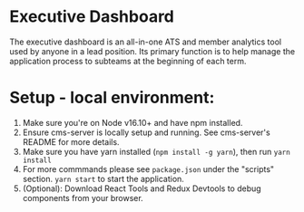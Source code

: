 # Executive Dashboard

The executive dashboard is an all-in-one ATS and member analytics tool used by anyone in a lead position. Its primary function is to help manage the application process to subteams at the beginning of each term.

# Setup - local environment:

1. Make sure you're on Node v16.10+ and have npm installed.
2. Ensure cms-server is locally setup and running. See cms-server's README for more details.
3. Make sure you have yarn installed (`npm install -g yarn`), then run `yarn install`
4. For more commmands please see `package.json` under the "scripts" section. `yarn start` to start the application.
5. (Optional): Download React Tools and Redux Devtools to debug components from your browser.
